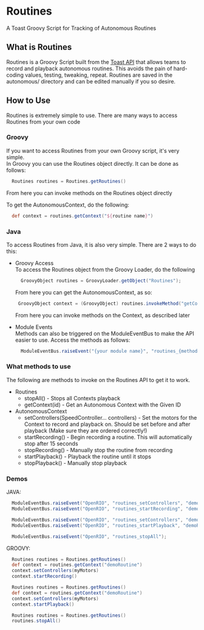 # Routines
A Toast Groovy Script for Tracking of Autonomous Routines

## What is Routines  
Routines is a Groovy Script built from the [Toast API](http://github.com/Open-RIO/ToastAPI) that allows teams to record and playback autonomous routines. This avoids the pain of hard-coding values, testing, tweaking, repeat. Routines are saved in the autonomous/ directory and can be edited manually if you so desire.

## How to Use  
Routines is extremely simple to use. There are many ways to access Routines from your own code  

### Groovy
If you want to access Routines from your own Groovy script, it's very simple.  
In Groovy you can use the Routines object directly. It can be done as follows:
``` groovy
  Routines routines = Routines.getRoutines()
```
From here you can invoke methods on the Routines object directly

To get the AutonomousContext, do the following:
``` groovy
  def context = routines.getContext("${routine name}")
```
### Java
To access Routines from Java, it is also very simple. There are 2 ways to do this:
  - Groovy Access  
    To access the Routines object from the Groovy Loader, do the following
    ``` java
      GroovyObject routines = GroovyLoader.getObject("Routines");
    ```
     From here you can get the AutonomousContext, as so:  
     ``` java
      GroovyObject context = (GroovyObject) routines.invokeMethod("getContext", "{routine name}");
     ```
     From here you can invoke methods on the Context, as described later  

  - Module Events  
    Methods can also be triggered on the ModuleEventBus to make the API easier to use. Access the methods as follows:  
    ``` java
      ModuleEventBus.raiseEvent("{your module name}", "routines_{method}", "{routine name}", "{other data}");
    ```

### What methods to use
The following are methods to invoke on the Routines API to get it to work.
- Routines
  - stopAll() - Stops all Contexts playback
  - getContext(id) - Get an Autonomous Context with the Given ID
- AutonomousContext
  - setControllers(SpeedController... controllers) - Set the motors for the Context to record and playback on. Should be set before and after playback (Make sure they are ordered correctly!)
  - startRecording() - Begin recording a routine. This will automatically stop after 15 seconds
  - stopRecording() - Manually stop the routine from recording
  - startPlayback() - Playback the routine until it stops
  - stopPlayback() - Manually stop playback

### Demos  
  JAVA:
  ``` java
    ModuleEventBus.raiseEvent("OpenRIO", "routines_setControllers", "demoRoutine", myMotors);
    ModuleEventBus.raiseEvent("OpenRIO", "routines_startRecording", "demoRoutine");
  ```
  ``` java
    ModuleEventBus.raiseEvent("OpenRIO", "routines_setControllers", "demoRoutine", myMotors);
    ModuleEventBus.raiseEvent("OpenRIO", "routines_startPlayback", "demoRoutine");
  ```
  ``` java
    ModuleEventBus.raiseEvent("OpenRIO", "routines_stopAll");
  ```
  GROOVY:
  ``` groovy
    Routines routines = Routines.getRoutines()
    def context = routines.getContext("demoRoutine")
    context.setControllers(myMotors)
    context.startRecording()
  ```
  ``` groovy
    Routines routines = Routines.getRoutines()
    def context = routines.getContext("demoRoutine")
    context.setControllers(myMotors)
    context.startPlayback()
  ```
  ``` groovy
    Routines routines = Routines.getRoutines()
    routines.stopAll()
  ```
